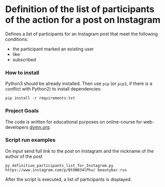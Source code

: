 # Definition of the list of participants of the action for a post on Instagram
Defines a list of participants for an Instagram post that meet the following conditions:
- the participant marked an existing user
- like
- subscribed

### How to install

Python3 should be already installed.
Then use `pip` (or `pip3`, if there is a conflict with Python2) to install dependencies:
```
pip install -r requirements.txt
```

### Project Goals

The code is written for educational purposes on online-course for web-developers [dvmn.org](https://dvmn.org/).

### Script run examples

On input send full link to the post on Instagram and the nickname of the author of the post
```
py definition_participants_list_for_Instagram.py https://www.instagram.com/p/BtON034lPhu/ beautybar.rus
```
After the script is executed, a list of participants is displayed.